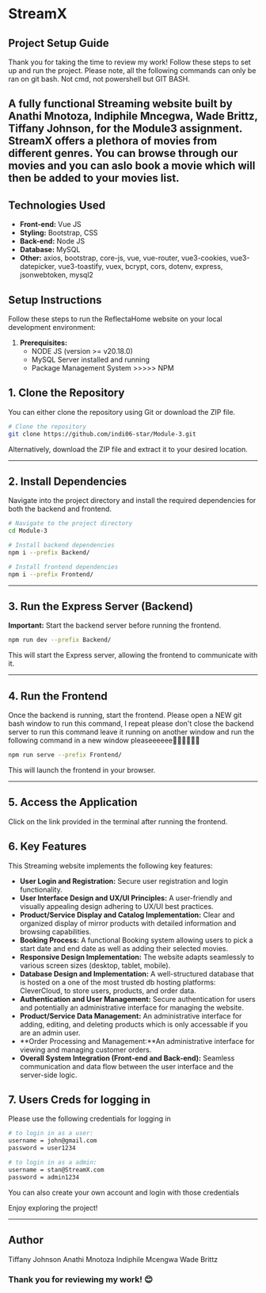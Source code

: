 # StreamX

## Project Setup Guide
Thank you for taking the time to review my work! Follow these steps to set up and run the project.
Please note, all the following commands can only be ran on git bash. Not cmd, not powershell but GIT BASH.

A fully functional Streaming website built by Anathi Mnotoza, Indiphile Mncegwa, Wade Brittz, Tiffany Johnson, for the Module3 assignment. StreamX offers a plethora of movies from different genres. You can browse through our movies and you can aslo book a movie which will then be added to your movies list.
---

## Technologies Used
- **Front-end:** Vue JS  
- **Styling:** Bootstrap, CSS
- **Back-end:** Node JS
- **Database:** MySQL
- **Other:** axios, bootstrap, core-js, vue, vue-router, vue3-cookies, vue3-datepicker, vue3-toastify, vuex, bcrypt, cors, dotenv, express, jsonwebtoken, mysql2

## Setup Instructions
Follow these steps to run the ReflectaHome website on your local development environment:

1.  **Prerequisites:**
    * NODE JS (version >= v20.18.0)
    * MySQL Server installed and running
    * Package Management System >>>>> NPM

## 1. Clone the Repository
You can either clone the repository using Git or download the ZIP file.

```sh
# Clone the repository
git clone https://github.com/indi06-star/Module-3.git 
```

Alternatively, download the ZIP file and extract it to your desired location.

---

## 2. Install Dependencies
Navigate into the project directory and install the required dependencies for both the backend and frontend.

```sh
# Navigate to the project directory
cd Module-3

# Install backend dependencies
npm i --prefix Backend/

# Install frontend dependencies
npm i --prefix Frontend/
```

---

## 3. Run the Express Server (Backend)
**Important:** Start the backend server before running the frontend.

```sh
npm run dev --prefix Backend/
```

This will start the Express server, allowing the frontend to communicate with it.

---

## 4. Run the Frontend
Once the backend is running, start the frontend.
Please open a NEW git bash window to run this command, I repeat please don't close the backend server to run this command leave it running on another window and run the following command 
in a new window pleaseeeeee🚨🚨🚨🚨🚨🚨

```sh
npm run serve --prefix Frontend/
```

This will launch the frontend in your browser.

---

## 5. Access the Application
Click on the link provided in the terminal after running the frontend.

## 6. Key Features
This Streaming website implements the following key features:

* **User Login and Registration:** Secure user registration and login functionality.
* **User Interface Design and UX/UI Principles:** A user-friendly and visually appealing design adhering to UX/UI best practices.
* **Product/Service Display and Catalog Implementation:** Clear and organized display of mirror products with detailed information and browsing capabilities.
* **Booking Process:** A functional Booking system allowing users to pick a start date and end date as well as adding their selected movies.
* **Responsive Design Implementation:** The website adapts seamlessly to various screen sizes (desktop, tablet, mobile).
* **Database Design and Implementation:** A well-structured database that is hosted on a one of the most trusted db hosting platforms: CleverCloud, to store users, products, and order data.
* **Authentication and User Management:** Secure authentication for users and potentially an administrative interface for managing the website.
* **Product/Service Data Management:** An administrative interface for adding, editing, and deleting products which is only accessable if you are an admin user.
* **Order Processing and Management:**An administrative interface for viewing and managing customer orders.
* **Overall System Integration (Front-end and Back-end):** Seamless communication and data flow between the user interface and the server-side logic.

## 7. Users Creds for logging in
Please use the following credentials for logging in
```sh
# to login in as a user:
username = john@gmail.com
password = user1234

# to login in as a admin:
username = stan@StreamX.com
password = admin1234
```
You can also create your own account and login with those credentials 

Enjoy exploring the project!

---

## Author
Tiffany Johnson
Anathi Mnotoza
Indiphile Mcengwa
Wade Brittz

### Thank you for reviewing my work! 😊